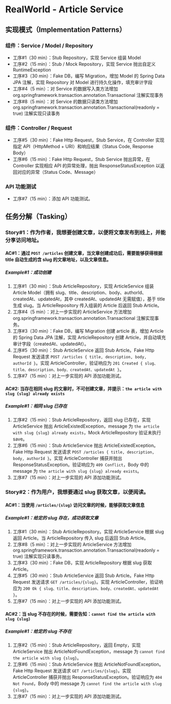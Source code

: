 # RealWorld - Article Service

## 实现模式（Implementation Patterns）

### 组件：Service / Model / Repository

- 工序#1（30 min）：Stub Repository，实现 Service 组装 Model
- 工序#2（15 min）：Stub / Mock Repository，实现 Service 抛出自定义 RuntimeException
- 工序#3（30 min）：Fake DB，编写 Migration，增加 Model 的 Spring Data JPA 注解，实现 Repository 对 Model 进行持久化操作，填充审计字段
- 工序#4（5 min）：对 Service 的数据写入类方法增加 org.springframework.transaction.annotation.Transactional 注解实现事务
- 工序#8（5 min）：对 Service 的数据只读类方法增加 org.springframework.transaction.annotation.Transactional(readonly = true) 注解实现只读事务

### 组件：Controller / Request

- 工序#5（30 min）：Fake Http Request，Stub Service，在 Controller 实现指定 API（HttpMethod + URI）和响应结果（Status Code, Response
  Body）
- 工序#6（15 min）：Fake Http Request，Stub Service 抛出异常，在 Controller 实现相应 API 的异常处理，抛出 ResponseStatusException 以返回对应的异常（Status Code、Message）

### API 功能测试

- 工序#7（15 min）：添加 API 功能测试。

## 任务分解（Tasking）

### Story#1：作为作者，我想要创建文章，以便将文章发布到线上，并能分享访问地址。

#### AC#1：通过 `POST /articles` 创建文章，当文章创建成功后，需要能够获得根据 title 自动生成的含 slug 的文章地址，以及文章信息。

##### Example#1：成功创建

1. 工序#1（30 min）：Stub ArticleRepository，实现 ArticleService 组装 Article Model（拥有 slug、title、description、body、authorId、createdAt、updatedAt，其中 createdAt、updatedAt 无需赋值），基于 title 生成 slug。当 ArticleRepository 传入组装的 Article 后返回 Stub Article。
2. 工序#4（5 min）：对上一步实现的 ArticleService 方法增加 org.springframework.transaction.annotation.Transactional 注解实现事务。
3. 工序#3（30 min）：Fake DB，编写 Migration 创建 article 表，增加 Article 的 Spring Data JPA 注解，实现 ArticleRepository 创建 Article，并自动填充审计字段（createdAt、updatedAt）。
4. 工序#5（30 min）：Stub ArticleService 返回 Stub Article。Fake Http Request 发送请求 `POST /articles { title, description, body, authorId }`。实现 ArticleController，验证响应为 `201 Created { slug、title、description、body、createdAt、updatedAt }`。
5. 工序#7（15 min）：对上一步实现的 API 添加功能测试。

#### AC#2: 当存在相同 slug 的文章时，不可创建文章，并提示：`the article with slug {slug} already exists`

##### Example#1：相同 slug 已存在

1. 工序#2（15 min）：Stub ArticleRepository，返回 slug 已存在，实现 ArticleService 抛出 ArticleExistedException，message 为 `the article with slug {slug} already exists`，Mock ArticleRepository 验证未执行 save。
2. 工序#6（15 min）：Stub ArticleService 抛出 ArticleExistedException。Fake Http Request 发送请求 `POST /articles { title, description, body, authorId }`。实现 ArticleController 捕获并抛出 ResponseStatusException。验证响应为 `409 Conflict`，Body 中的 message 为 `the article with slug {slug} already exists`。
3. 工序#7（15 min）：对上一步实现的 API 添加功能测试。

### Story#2：作为用户，我想要通过 slug 获取文章，以便阅读。

#### AC#1：当使用 `/articles/{slug}` 访问文章的时候，能够获取文章信息

##### Example#1：给定的 slug 存在，成功获取文章

1. 工序#1（30 min）：Stub ArticleRepository。实现 ArticleService 根据 slug 返回 Article。当 ArticleRepository 传入 slug 后返回 Stub Article。
2. 工序#8（5 min）：对上一步实现的 ArticleService 方法增加 org.springframework.transaction.annotation.Transactional(readonly = true) 注解实现只读事务。
3. 工序#3（30 min）：Fake DB，实现 ArticleRepository 根据 slug 获取 Article。
4. 工序#5（30 min）：Stub ArticleService 返回 Stub Article。Fake Http Request 发送请求 `GET /articles/{slug}`。实现 ArticleController，验证响应为 `200 Ok { slug、title、description、body、createdAt、updatedAt }`。
5. 工序#7（15 min）：对上一步实现的 API 添加功能测试。

#### AC#2：当 slug 不存在的时候，需要告知：`cannot find the article with slug {slug}`

##### Example#1：给定的 slug 不存在

1. 工序#2（15 min）：Stub ArticleRepository，返回 Empty，实现 ArticleService 抛出 ArticleNotFoundException，message 为 `cannot find the article with slug {slug}`。
2. 工序#6（15 min）：Stub ArticleService 抛出 ArticleNotFoundException。Fake Http Request 发送请求 `GET /articles/{slug}`。实现 ArticleController 捕获并抛出 ResponseStatusException。验证响应为 `404 Not Found`，Body 中的 message 为 `cannot find the article with slug {slug}`。
3. 工序#7（15 min）：对上一步实现的 API 添加功能测试。
